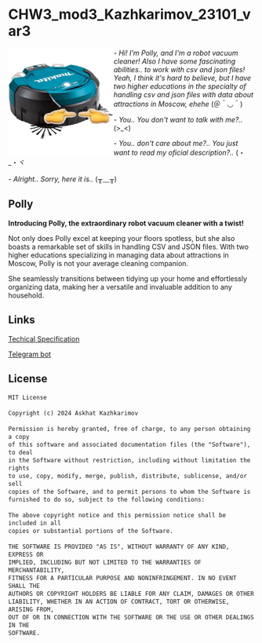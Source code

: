 # CHW3_mod3_Kazhkarimov_23101_var3

<img src="https://github.com/justcipunz/CHW3_mod3_Kazhkarimov_23101_var3/blob/master/pilesos.jpg" height="215" align="left">

*- Hi! I'm Polly, and I'm a robot vacuum cleaner! Also I have some fascinating abilities.. to work with csv and json files! Yeah, I think it's hard to believe, but I have two higher educations in the specialty of handling csv and json files with data about attractions in Moscow, ehehe* (＠＾◡＾)

*- You.. You don't want to talk with me?..*	(>_<)

*- You.. don't care about me?.. You just want to read my oficial description?..*	(・_・ヾ

*- Alright.. Sorry, here it is..* (╥﹏╥)

## Polly
**Introducing Polly, the extraordinary robot vacuum cleaner with a twist!**

Not only does Polly excel at keeping your floors spotless, but she also boasts a remarkable set of skills in handling CSV and JSON files. With two higher educations specializing in managing data about attractions in Moscow, Polly is not your average cleaning companion. 

She seamlessly transitions between tidying up your home and effortlessly organizing data, making her a versatile and invaluable addition to any household.

## Links
[Techical Specification](https://drive.google.com/file/d/1XU6bPfs4jTLXaaJOFn28eJwOHnMQ1LiU/view)

[Telegram bot](https://t.me/attraction_analyser_bot)

## License
```
MIT License

Copyright (c) 2024 Askhat Kazhkarimov

Permission is hereby granted, free of charge, to any person obtaining a copy
of this software and associated documentation files (the "Software"), to deal
in the Software without restriction, including without limitation the rights
to use, copy, modify, merge, publish, distribute, sublicense, and/or sell
copies of the Software, and to permit persons to whom the Software is
furnished to do so, subject to the following conditions:

The above copyright notice and this permission notice shall be included in all
copies or substantial portions of the Software.

THE SOFTWARE IS PROVIDED "AS IS", WITHOUT WARRANTY OF ANY KIND, EXPRESS OR
IMPLIED, INCLUDING BUT NOT LIMITED TO THE WARRANTIES OF MERCHANTABILITY,
FITNESS FOR A PARTICULAR PURPOSE AND NONINFRINGEMENT. IN NO EVENT SHALL THE
AUTHORS OR COPYRIGHT HOLDERS BE LIABLE FOR ANY CLAIM, DAMAGES OR OTHER
LIABILITY, WHETHER IN AN ACTION OF CONTRACT, TORT OR OTHERWISE, ARISING FROM,
OUT OF OR IN CONNECTION WITH THE SOFTWARE OR THE USE OR OTHER DEALINGS IN THE
SOFTWARE.
```
